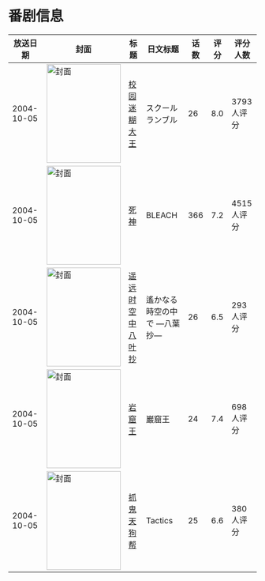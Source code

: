 # 番剧信息

|放送日期|封面|标题|日文标题|话数|评分|评分人数|
|---|---|---|---|---|---|---|
|2004-10-05|<img src="//lain.bgm.tv/pic/cover/c/a8/ab/440_u01nF.jpg" alt="封面" style="width:150px;height:200px;object-fit:cover;">|[校园迷糊大王](https://bangumi.tv/subject/440)|スクールランブル|26|8.0|3793人评分|
|2004-10-05|<img src="//lain.bgm.tv/pic/cover/c/9e/98/1600_dLcNL.jpg" alt="封面" style="width:150px;height:200px;object-fit:cover;">|[死神](https://bangumi.tv/subject/1600)|BLEACH|366|7.2|4515人评分|
|2004-10-05|<img src="//lain.bgm.tv/pic/cover/c/c3/39/1943_zaNqC.jpg" alt="封面" style="width:150px;height:200px;object-fit:cover;">|[遥远时空中 八叶抄](https://bangumi.tv/subject/1943)|遙かなる時空の中で —八葉抄—|26|6.5|293人评分|
|2004-10-05|<img src="//lain.bgm.tv/pic/cover/c/3c/33/2903_U7yww.jpg" alt="封面" style="width:150px;height:200px;object-fit:cover;">|[岩窟王](https://bangumi.tv/subject/2903)|巖窟王|24|7.4|698人评分|
|2004-10-05|<img src="//lain.bgm.tv/pic/cover/c/98/b1/3164_SUoAq.jpg" alt="封面" style="width:150px;height:200px;object-fit:cover;">|[抓鬼天狗帮](https://bangumi.tv/subject/3164)|Tactics|25|6.6|380人评分|
